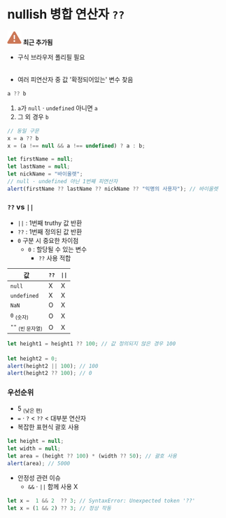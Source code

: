 nullish 병합 연산자 `??`
=======================

<img class="icon" src="../../images/commons/icons/triangle-exclamation-solid.svg" /> **최근 추가됨**

- 구식 브라우저 폴리필 필요
<br /><br />

- 여러 피연산자 중 값 '확정되어있는' 변수 찾음
```javascript
a ?? b
```
1. `a`가 `null` · `undefined` 아니면 `a`
2. 그 외 경우 `b`
```javascript
// 동일 구문
x = a ?? b
x = (a !== null && a !== undefined) ? a : b;
```
```javascript
let firstName = null;
let lastName = null;
let nickName = "바이올렛";
// null · undefined 아닌 1번째 피연산자
alert(firstName ?? lastName ?? nickName ?? "익명의 사용자"); // 바이올렛
```

### `??` vs `||`
- `||` : 1번째 truthy 값 반환
- `??` : 1번째 정의된 값 반환
- `0` 구분 시 중요한 차이점
  - `0` : 할당될 수 있는 변수
    - `??` 사용 적합

|값|`??`|`\|\|`|
|---|---|---|
|`null`|X|X|
|`undefined`|X|X|
|`NaN`|O|X|
|`0` <sub>(숫자)</sub>|O|X|
|`""` <sub>(빈 문자열)</sub>|O|X|

```javascript
let height1 = height1 ?? 100; // 값 정의되지 않은 경우 100

let height2 = 0;
alert(height2 || 100); // 100
alert(height2 ?? 100); // 0
```

### 우선순위
- 5 <sub>(낮은 편)</sub>
- `=` · `?` < `??` < 대부분 연산자
- 복잡한 표현식 괄호 사용
```javascript
let height = null;
let width = null;
let area = (height ?? 100) * (width ?? 50); // 괄호 사용
alert(area); // 5000
```
- 안정성 관련 이슈
  - `&&` · `||` 함께 사용 X
```javascript
let x =  1 && 2  ?? 3; // SyntaxError: Unexpected token '??'
let x = (1 && 2) ?? 3; // 정상 작동
```
